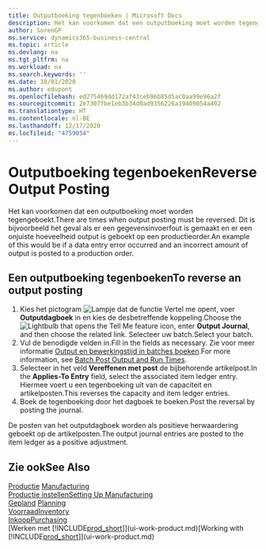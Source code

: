 ```yaml
---
title: Outputboeking tegenboeken | Microsoft Docs
description: Het kan voorkomen dat een outputboeking moet worden tegengeboekt. Dit is bijvoorbeeld het geval als er een gegevensinvoerfout is gemaakt en er een onjuiste hoeveelheid output is geboekt op een productieorder.
author: SorenGP
ms.service: dynamics365-business-central
ms.topic: article
ms.devlang: na
ms.tgt_pltfrm: na
ms.workload: na
ms.search.keywords: ''
ms.date: 10/01/2020
ms.author: edupont
ms.openlocfilehash: ed275469dd172af43ceb96b85d5ac0aa99e96a2f
ms.sourcegitcommit: 2e7307fbe1eb3b34d0ad9356226a19409054a402
ms.translationtype: HT
ms.contentlocale: nl-BE
ms.lasthandoff: 12/17/2020
ms.locfileid: "4759054"
---
```

# <a name="reverse-output-posting"></a><span data-ttu-id="b7191-104">Outputboeking tegenboeken</span><span class="sxs-lookup"><span data-stu-id="b7191-104">Reverse Output Posting</span></span>
<span data-ttu-id="b7191-105">Het kan voorkomen dat een outputboeking moet worden tegengeboekt.</span><span class="sxs-lookup"><span data-stu-id="b7191-105">There are times when output posting must be reversed.</span></span> <span data-ttu-id="b7191-106">Dit is bijvoorbeeld het geval als er een gegevensinvoerfout is gemaakt en er een onjuiste hoeveelheid output is geboekt op een productieorder.</span><span class="sxs-lookup"><span data-stu-id="b7191-106">An example of this would be if a data entry error occurred and an incorrect amount of output is posted to a production order.</span></span>  

## <a name="to-reverse-an-output-posting"></a><span data-ttu-id="b7191-107">Een outputboeking tegenboeken</span><span class="sxs-lookup"><span data-stu-id="b7191-107">To reverse an output posting</span></span>  
1.  <span data-ttu-id="b7191-108">Kies het pictogram ![Lampje dat de functie Vertel me opent](media/ui-search/search_small.png "Vertel me wat u wilt doen"), voer **Outputdagboek** in en kies de desbetreffende koppeling.</span><span class="sxs-lookup"><span data-stu-id="b7191-108">Choose the ![Lightbulb that opens the Tell Me feature](media/ui-search/search_small.png "Tell me what you want to do") icon, enter **Output Journal**, and then choose the related link.</span></span> <span data-ttu-id="b7191-109">Selecteer uw batch.</span><span class="sxs-lookup"><span data-stu-id="b7191-109">Select your batch.</span></span>  
2. <span data-ttu-id="b7191-110">Vul de benodigde velden in.</span><span class="sxs-lookup"><span data-stu-id="b7191-110">Fill in the fields as necessary.</span></span> <span data-ttu-id="b7191-111">Zie voor meer informatie [Output en bewerkingstijd in batches boeken](production-how-to-post-output-quantity.md).</span><span class="sxs-lookup"><span data-stu-id="b7191-111">For more information, see [Batch Post Output and Run Times](production-how-to-post-output-quantity.md).</span></span>
3.  <span data-ttu-id="b7191-112">Selecteer in het veld **Vereffenen met post** de bijbehorende artikelpost.</span><span class="sxs-lookup"><span data-stu-id="b7191-112">In the **Applies-To Entry** field, select the associated item ledger entry.</span></span> <span data-ttu-id="b7191-113">Hiermee voert u een tegenboeking uit van de capaciteit en artikelposten.</span><span class="sxs-lookup"><span data-stu-id="b7191-113">This reverses the capacity and item ledger entries.</span></span>  
4. <span data-ttu-id="b7191-114">Boek de tegenboeking door het dagboek te boeken.</span><span class="sxs-lookup"><span data-stu-id="b7191-114">Post the reversal by posting the journal.</span></span>  

<span data-ttu-id="b7191-115">De posten van het outputdagboek worden als positieve herwaardering geboekt op de artikelposten.</span><span class="sxs-lookup"><span data-stu-id="b7191-115">The output journal entries are posted to the item ledger as a positive adjustment.</span></span>  

## <a name="see-also"></a><span data-ttu-id="b7191-116">Zie ook</span><span class="sxs-lookup"><span data-stu-id="b7191-116">See Also</span></span>  
 <span data-ttu-id="b7191-117">[Productie](production-manage-manufacturing.md)  </span><span class="sxs-lookup"><span data-stu-id="b7191-117">[Manufacturing](production-manage-manufacturing.md)  </span></span>  
 [<span data-ttu-id="b7191-118">Productie instellen</span><span class="sxs-lookup"><span data-stu-id="b7191-118">Setting Up Manufacturing</span></span>](production-configure-production-processes.md)  
 <span data-ttu-id="b7191-119">[Gepland](production-planning.md)    </span><span class="sxs-lookup"><span data-stu-id="b7191-119">[Planning](production-planning.md)    </span></span>  
 [<span data-ttu-id="b7191-120">Voorraad</span><span class="sxs-lookup"><span data-stu-id="b7191-120">Inventory</span></span>](inventory-manage-inventory.md)  
 [<span data-ttu-id="b7191-121">Inkoop</span><span class="sxs-lookup"><span data-stu-id="b7191-121">Purchasing</span></span>](purchasing-manage-purchasing.md)  
 <span data-ttu-id="b7191-122">[Werken met [!INCLUDE[prod_short](includes/prod_short.md)]](ui-work-product.md)</span><span class="sxs-lookup"><span data-stu-id="b7191-122">[Working with [!INCLUDE[prod_short](includes/prod_short.md)]](ui-work-product.md)</span></span>  

